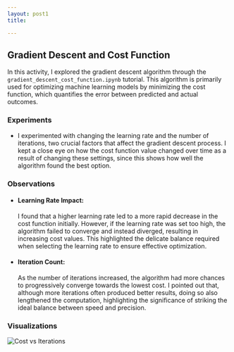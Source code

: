 ```yaml
---
layout: post1
title: 

---
```

## Gradient Descent and Cost Function

In this activity, I explored the gradient descent algorithm through the `gradient_descent_cost_function.ipynb` tutorial. This algorithm is primarily used for optimizing machine learning models by minimizing the cost function, which quantifies the error between predicted and actual outcomes.

### Experiments
- I experimented with changing the learning rate and the number of iterations, two crucial factors that affect the gradient descent      process. I kept a close eye on how the cost function value changed over time as a result of changing these settings, since this        shows how well the algorithm found the best option.

### Observations
- #### Learning Rate Impact: 
  I found that a higher learning rate led to a more rapid decrease in the cost function initially. However, if the learning rate was    set too high, the algorithm failed to converge and instead diverged, resulting in increasing cost values. This highlighted the   delicate balance required when selecting the learning rate to ensure effective optimization.

- #### Iteration Count:
  As the number of iterations increased, the algorithm had more chances to progressively converge towards the lowest cost. I pointed    out that, although more iterations often produced better results, doing so also lengthened the computation, highlighting the   significance of striking the ideal balance between speed and precision.

### Visualizations
![Cost vs Iterations](path/to/your/cost_vs_iterations.png)
